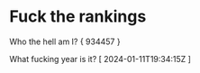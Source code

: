 # Fuck the rankings

Who the hell am I?
{ 934457 }

What fucking year is it?
[ 2024-01-11T19:34:15Z ]
